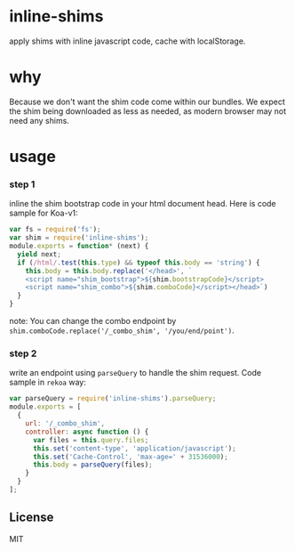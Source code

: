 # inline-shims

apply shims with inline javascript code, cache with localStorage.

# why

Because we don't want the shim code come within our bundles. We expect the shim being downloaded as less as needed, as modern browser may not need any shims.

# usage

### step 1

inline the shim bootstrap code in your html document head. Here is code sample for Koa-v1:

```javascript
var fs = require('fs');
var shim = require('inline-shims');
module.exports = function* (next) {
  yield next;
  if (/html/.test(this.type) && typeof this.body == 'string') {
    this.body = this.body.replace('</head>', `
    <script name="shim_bootstrap">${shim.bootstrapCode}</script>
    <script name="shim_combo">${shim.comboCode}</script></head>`)
  }
}
```

note: You can change the combo endpoint by `shim.comboCode.replace('/_combo_shim', '/you/end/point')`.


### step 2

write an endpoint using `parseQuery` to handle the shim request. Code sample in `rekoa` way:

```javascript
var parseQuery = require('inline-shims').parseQuery;
module.exports = [
  {
    url: '/_combo_shim',
    controller: async function () {
      var files = this.query.files; 
      this.set('content-type', 'application/javascript');
      this.set('Cache-Control', 'max-age=' + 31536000);
      this.body = parseQuery(files);
    }
  }
];
```

## License

MIT
